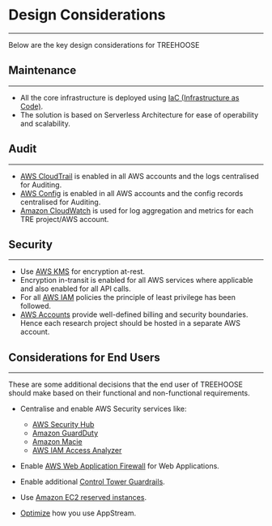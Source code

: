 # Design Considerations

---

Below are the key design considerations for TREEHOOSE

## Maintenance

---

- All the core infrastructure is deployed using [IaC (Infrastructure as Code)](https://docs.aws.amazon.com/whitepapers/latest/introduction-devops-aws/infrastructure-as-code.html).
- The solution is based on Serverless Architecture for ease of operability and scalability.

## Audit

---

- [AWS CloudTrail](https://aws.amazon.com/cloudtrail/) is enabled in all AWS accounts
  and the logs centralised for Auditing.
- [AWS Config](https://aws.amazon.com/config/) is enabled in all AWS accounts
  and the config records centralised for Auditing.
- [Amazon CloudWatch](https://aws.amazon.com/cloudwatch/) is used for
  log aggregation and metrics for each TRE project/AWS account.

## Security

---

- Use [AWS KMS](https://aws.amazon.com/kms/) for encryption at-rest.
- Encryption in-transit is enabled for all AWS services where applicable
  and also enabled for all API calls.
- For all [AWS IAM](https://aws.amazon.com/iam/) policies the principle of least privilege has been followed.
- [AWS Accounts](https://aws.amazon.com/account/) provide well-defined billing and security boundaries.
  Hence each research project should be hosted in a separate AWS account.

## Considerations for End Users

---

These are some additional decisions that the end user of
TREEHOOSE should make based on their functional and
non-functional requirements.

- Centralise and enable AWS Security services like:

  - [AWS Security Hub](https://aws.amazon.com/security-hub/)
  - [Amazon GuardDuty](https://aws.amazon.com/guardduty/)
  - [Amazon Macie](https://aws.amazon.com/macie/)
  - [AWS IAM Access Analyzer](https://docs.aws.amazon.com/IAM/latest/UserGuide/what-is-access-analyzer.html)

- Enable [AWS Web Application Firewall](https://aws.amazon.com/waf/) for Web Applications.
- Enable additional [Control Tower Guardrails](https://docs.aws.amazon.com/controltower/latest/userguide/guardrails.html).
- Use [Amazon EC2 reserved instances](https://aws.amazon.com/ec2/pricing/reserved-instances/).
- [Optimize](https://docs.aws.amazon.com/whitepapers/latest/best-practices-for-deploying-amazon-appstream-2/cost-optimization.html) how you use AppStream.
